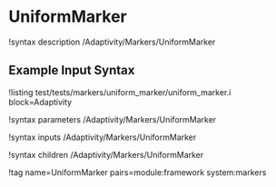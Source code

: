 # UniformMarker

!syntax description /Adaptivity/Markers/UniformMarker

## Example Input Syntax

!listing test/tests/markers/uniform_marker/uniform_marker.i block=Adaptivity

!syntax parameters /Adaptivity/Markers/UniformMarker

!syntax inputs /Adaptivity/Markers/UniformMarker

!syntax children /Adaptivity/Markers/UniformMarker

!tag name=UniformMarker pairs=module:framework system:markers
